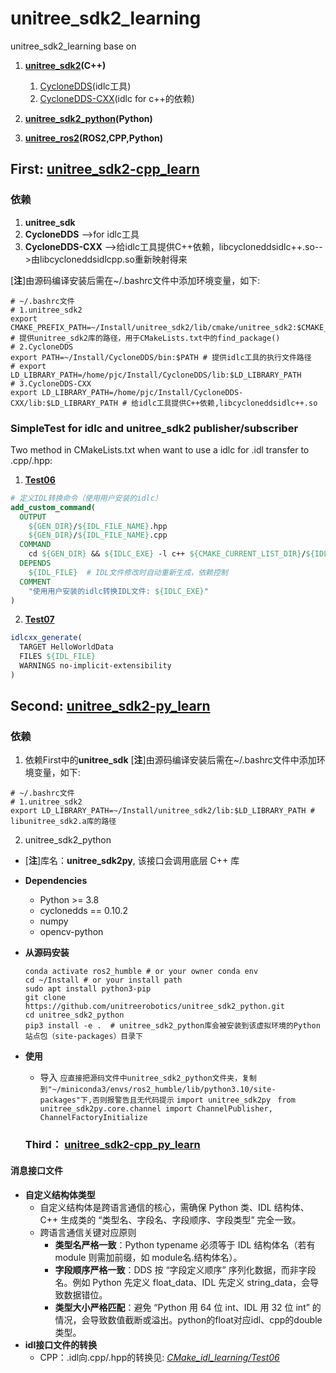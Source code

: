 # unitree_sdk2_learning
unitree_sdk2_learning base on 

1. **[unitree_sdk2](https://github.com/unitreerobotics/unitree_sdk2)(C++)**
    1. [CycloneDDS](https://github.com/eclipse-cyclonedds/cyclonedds)(idlc工具) 
    2. [CycloneDDS-CXX](https://github.com/eclipse-cyclonedds/cyclonedds-cxx)(idlc for c++的依赖)

2. **[unitree_sdk2_python](https://github.com/unitreerobotics/unitree_sdk2_python)(Python)**

3. **[unitree_ros2](https://github.com/unitreerobotics/unitree_ros2)(ROS2,CPP,Python)**

## First: **[unitree_sdk2-cpp_learn](./unitree_sdk2-cpp_learn/)**
### 依赖
1. **unitree_sdk**
2. **CycloneDDS** -->for idlc工具
3. **CycloneDDS-CXX** -->给idlc工具提供C++依赖，libcycloneddsidlc++.so-->由libcycloneddsidlcpp.so重新映射得来

[**注**]由源码编译安装后需在~/.bashrc文件中添加环境变量，如下:
```
# ~/.bashrc文件
# 1.unitree_sdk2
export CMAKE_PREFIX_PATH=~/Install/unitree_sdk2/lib/cmake/unitree_sdk2:$CMAKE_PREFIX_PATH # 提供unitree_sdk2库的路径，用于CMakeLists.txt中的find_package()
# 2.CycloneDDS
export PATH=~/Install/CycloneDDS/bin:$PATH # 提供idlc工具的执行文件路径
# export LD_LIBRARY_PATH=/home/pjc/Install/CycloneDDS/lib:$LD_LIBRARY_PATH
# 3.CycloneDDS-CXX
export LD_LIBRARY_PATH=/home/pjc/Install/CycloneDDS-CXX/lib:$LD_LIBRARY_PATH # 给idlc工具提供C++依赖,libcycloneddsidlc++.so
```
### SimpleTest for idlc and unitree_sdk2 publisher/subscriber
Two method in CMakeLists.txt when want to use a idlc for .idl transfer to .cpp/.hpp:
1. **[Test06](./unitree_sdk2-cpp_learn/Test06/)**
```CMake
# 定义IDL转换命令（使用用户安装的idlc）
add_custom_command(
  OUTPUT 
    ${GEN_DIR}/${IDL_FILE_NAME}.hpp
    ${GEN_DIR}/${IDL_FILE_NAME}.cpp
  COMMAND 
    cd ${GEN_DIR} && ${IDLC_EXE} -l c++ ${CMAKE_CURRENT_LIST_DIR}/${IDL_FILE}
  DEPENDS 
    ${IDL_FILE}  # IDL文件修改时自动重新生成，依赖控制
  COMMENT 
    "使用用户安装的idlc转换IDL文件: ${IDLC_EXE}"
)
```
2. **[Test07](./unitree_sdk2-cpp_learn/Test07/)**
```CMake
idlcxx_generate(
  TARGET HelloWorldData
  FILES ${IDL_FILE}
  WARNINGS no-implicit-extensibility
)
```

## Second: **[unitree_sdk2-py_learn](./unitree_sdk2-py_learn/)**

### 依赖
1. 依赖First中的**unitree_sdk**
[**注**]由源码编译安装后需在~/.bashrc文件中添加环境变量，如下:
```
# ~/.bashrc文件
# 1.unitree_sdk2
export LD_LIBRARY_PATH=~/Install/unitree_sdk2/lib:$LD_LIBRARY_PATH # libunitree_sdk2.a库的路径
```
2. unitree_sdk2_python
- [**注**]库名：**unitree_sdk2py**, 该接口会调用底层 C++ 库
- **Dependencies**
  - Python >= 3.8
  - cyclonedds == 0.10.2
  - numpy
  - opencv-python
- **从源码安装**
  ```
  conda activate ros2_humble # or your owner conda env
  cd ~/Install # or your install path
  sudo apt install python3-pip
  git clone https://github.com/unitreerobotics/unitree_sdk2_python.git
  cd unitree_sdk2_python
  pip3 install -e .  # unitree_sdk2_python库会被安装到该虚拟环境的Python站点包（site-packages）目录下
  ```

- **使用**
  - 导入
    `应直接把源码文件中unitree_sdk2_python文件夹，复制到"~/miniconda3/envs/ros2_humble/lib/python3.10/site-packages"下,否则报警告且无代码提示`
    `import unitree_sdk2py `
    `from unitree_sdk2py.core.channel import ChannelPublisher, ChannelFactoryInitialize`

  ### Third： **[unitree_sdk2-cpp_py_learn](./unitree_sdk2-cpp_py_learn/)**

#### 消息接口文件
- **自定义结构体类型**
  - 自定义结构体是跨语言通信的核心，需确保 Python 类、IDL 结构体、C++ 生成类的 “类型名、字段名、字段顺序、字段类型” 完全一致。
  - 跨语言通信关键对应原则
    - **类型名严格一致**：Python typename 必须等于 IDL 结构体名（若有 module 则需加前缀，如 module名.结构体名）。
    - **字段顺序严格一致**：DDS 按 “字段定义顺序” 序列化数据，而非字段名。例如 Python 先定义 float_data、IDL 先定义 string_data，会导致数据错位。
    - **类型大小严格匹配**：避免 “Python 用 64 位 int、IDL 用 32 位 int” 的情况，会导致数值截断或溢出。python的float对应idl、cpp的double类型。
- **idl接口文件的转换**
  - CPP：.idl向.cpp/.hpp的转换见: *[CMake_idl_learning/Test06](https://github.com/JianchuPan/CMake_idl_learning/tree/main/Test06)*













